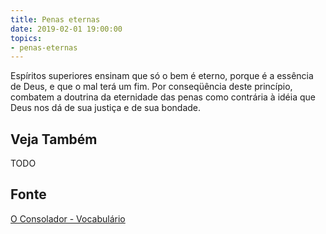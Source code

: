 ```yaml
---
title: Penas eternas
date: 2019-02-01 19:00:00
topics:
- penas-eternas
---
```


Espíritos superiores ensinam que só o bem é eterno, porque é a essência de Deus,
e que o mal terá um fim. Por conseqüência deste princípio, combatem a doutrina
da eternidade das penas como contrária à idéia que Deus nos dá de sua justiça e
de sua bondade.


## Veja Também
TODO

## Fonte
[O Consolador - Vocabulário](http://www.oconsolador.com.br/linkfixo/vocabulario/principal.html)
